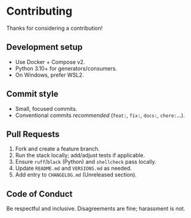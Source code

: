 # Contributing

Thanks for considering a contribution!

## Development setup
- Use Docker + Compose v2.
- Python 3.10+ for generators/consumers.
- On Windows, prefer WSL2.

## Commit style
- Small, focused commits.
- Conventional commits *recommended* (`feat:`, `fix:`, `docs:`, `chore:`...).

## Pull Requests
1. Fork and create a feature branch.
2. Run the stack locally; add/adjust tests if applicable.
3. Ensure `ruff`/`black` (Python) and `shellcheck` pass locally.
4. Update `README.md` and `VERSIONS.md` as needed.
5. Add entry to `CHANGELOG.md` (Unreleased section).

## Code of Conduct
Be respectful and inclusive. Disagreements are fine; harassment is not.
